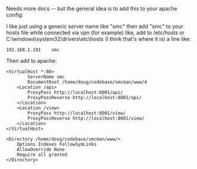 Needs more docs -- but the general idea is to add this to your apache config:

I like just using a generic server name like "smc" then add "smc" to your hosts file while connected via vpn (for example) like, add to /etc/hosts or C:\windows\system32\drivers\etc\hosts (I think that's where it is) a line like:

    192.168.1.191    smc

Then add to apache:

    <VirtualHost *:80>
            ServerName smc
            DocumentRoot /home/doug/codebase/smcman/www/4
        <Location /api>
            ProxyPass http://localhost:8001/api/
            ProxyPassReverse http://localhost:8001/api/
        </Location>
        <Location /view>
            ProxyPass http://localhost:8001/view/
            ProxyPassReverse http://localhost:8001/view/
        </Location>
    </VirtualHost>

    <Directory /home/doug/codebase/smcman/www/>
        Options Indexes FollowSymLinks
        AllowOverride None
        Require all granted
    </Directory>
